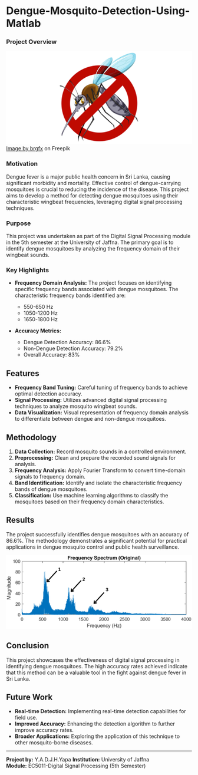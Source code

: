 # Dengue-Mosquito-Detection-Using-Matlab

### Project Overview

![Dengue](https://github.com/janith99hansidu/Dengue-Mosquito-Detection-Using-Matlab/blob/main/images/dengue.png)
<a href="https://www.freepik.com/free-vector/no-mosquito-sign-white_19394676.htm#query=dengue&position=0&from_view=keyword&track=sph&uuid=c4e6cd51-8951-425f-9dc4-babb1e29f1b7">Image by brgfx</a> on Freepik

### Motivation
Dengue fever is a major public health concern in Sri Lanka, causing significant morbidity and mortality. Effective control of dengue-carrying mosquitoes is crucial to reducing the incidence of the disease. This project aims to develop a method for detecting dengue mosquitoes using their characteristic wingbeat frequencies, leveraging digital signal processing techniques.

### Purpose
This project was undertaken as part of the Digital Signal Processing module in the 5th semester at the University of Jaffna. The primary goal is to identify dengue mosquitoes by analyzing the frequency domain of their wingbeat sounds.

### Key Highlights
- **Frequency Domain Analysis:** The project focuses on identifying specific frequency bands associated with dengue mosquitoes. The characteristic frequency bands identified are:
  - 550-650 Hz
  - 1050-1200 Hz
  - 1650-1800 Hz

- **Accuracy Metrics:**
  - Dengue Detection Accuracy: 86.6%
  - Non-Dengue Detection Accuracy: 79.2%
  - Overall Accuracy: 83%

## Features
- **Frequency Band Tuning:** Careful tuning of frequency bands to achieve optimal detection accuracy.
- **Signal Processing:** Utilizes advanced digital signal processing techniques to analyze mosquito wingbeat sounds.
- **Data Visualization:** Visual representation of frequency domain analysis to differentiate between dengue and non-dengue mosquitoes.

## Methodology
1. **Data Collection:** Record mosquito sounds in a controlled environment.
2. **Preprocessing:** Clean and prepare the recorded sound signals for analysis.
3. **Frequency Analysis:** Apply Fourier Transform to convert time-domain signals to frequency domain.
4. **Band Identification:** Identify and isolate the characteristic frequency bands of dengue mosquitoes.
5. **Classification:** Use machine learning algorithms to classify the mosquitoes based on their frequency domain characteristics.

## Results
The project successfully identifies dengue mosquitoes with an accuracy of 86.6%. The methodology demonstrates a significant potential for practical applications in dengue mosquito control and public health surveillance.

![Frequency Domain Analysis](https://github.com/janith99hansidu/Dengue-Mosquito-Detection-Using-Matlab/blob/main/images/dengue_FD_M.png)

## Conclusion
This project showcases the effectiveness of digital signal processing in identifying dengue mosquitoes. The high accuracy rates achieved indicate that this method can be a valuable tool in the fight against dengue fever in Sri Lanka.

## Future Work
- **Real-time Detection:** Implementing real-time detection capabilities for field use.
- **Improved Accuracy:** Enhancing the detection algorithm to further improve accuracy rates.
- **Broader Applications:** Exploring the application of this technique to other mosquito-borne diseases.

---

**Project by:** Y.A.D.J.H.Yapa
**Institution:** University of Jaffna  
**Module:** EC5011-Digital Signal Processing (5th Semester)
